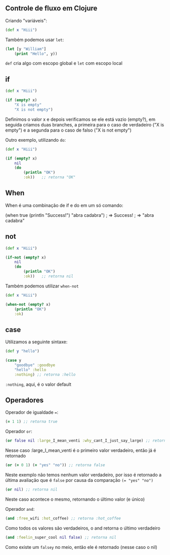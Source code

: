 ## Controle de fluxo em Clojure

Criando "variáveis":

```clojure
(def x "Hiii")
```

Também podemos usar `let`:

```clojure
(let [y "William"]
    (print "Hello", y))
```

`def` cria algo com escopo global e `let` com escopo local

## if

```clojure
(def x "Hiii")

(if (empty? x)
    "X is empty"
    "X is not empty")
```

Definimos o valor x e depois verificamos se ele está vazio (empty?), em seguida criamos duas branches, a primeira para o caso de verdadeiro ("X is empty") e a segunda para o caso de falso ("X is not empty")

Outro exemplo, utilizando `do`:

```clojure
(def x "Hiii")

(if (empty? x)
    nil
    (do
        (println "OK")
        :ok))   ;; retorna "OK"
```

## When

When é uma combinação de if e do em um só comando:

(when true
  (println "Success!")
  "abra cadabra")
; => Success!
; => "abra cadabra"

## not

```clojure
(def x "Hiii")

(if-not (empty? x)
    nil
    (do
        (println "OK")
        :ok))   ;; retorna nil
```

Também podemos utilizar `when-not`

```clojure
(def x "Hiii")

(when-not (empty? x)
    (println "OK")
    :ok)
```

## case

Utilizamos a seguinte sintaxe:

```clojure
(def y "hello")

(case y
    "goodbye" :goodbye
    "hello" :hello
    :nothing) ;; retorna :hello
```

`:nothing`, aqui, é o valor default

## Operadores

Operador de igualdade `=`:

```clojure
(= 1 1) ;; retorna true
```

Operador `or`:

```clojure
(or false nil :large_I_mean_venti :why_cant_I_just_say_large) ;; retorna :large_I_mean_venti
```

Nesse caso :large_I_mean_venti é o primeiro valor verdadeiro, então já é retornado

```clojure
(or (= 0 1) (= "yes" "no")) ;; retorna false
```

Neste exemplo não temos nenhum valor verdadeiro, por isso é retornado a última avaliação
que é `false` por causa da comparação `(= "yes" "no")`

```clojure
(or nil) ;; retorna nil
```

Neste caso acontece o mesmo, retornando o último valor (e único)

Operador `and`:

```clojure
(and :free_wifi :hot_coffee) ;; retorna :hot_coffee
```

Como todos os valores são verdadeiros, o and retorna o último verdadeiro

```clojure
(and :feelin_super_cool nil false) ;; retorna nil
```

Como existe um `falsey` no meio, então ele é retornado (nesse caso o nil)